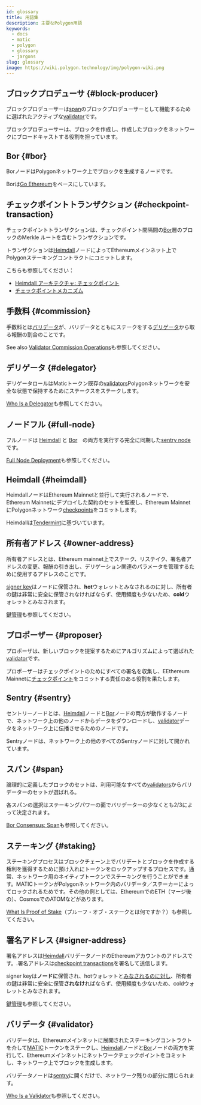 ```yaml
---
id: glossary
title: 用語集
description: 主要なPolygon用語
keywords:
  - docs
  - matic
  - polygon
  - glossary
  - jargons
slug: glossary
image: https://wiki.polygon.technology/img/polygon-wiki.png
---
```


## ブロックプロデューサ {#block-producer}

ブロックプロデューサーは[span](#span)のブロックプロデューサーとして機能するために選ばれたアクティブな[validator](#validator)です。

ブロックプロデューサーは、ブロックを作成し、作成したブロックをネットワークにブロードキャストする役割を担っています。

## Bor {#bor}

BorノードはPolygonネットワーク上でブロックを生成するノードです。

Borは[Go Ethereum](https://geth.ethereum.org/)をベースにしています。

## チェックポイントトランザクション {#checkpoint-transaction}

チェックポイントトランザクションは、チェックポイント間隔間の[Bor](#bor)層のブロックのMerkle ルートを含むトランザクションです。

トランザクションは[Heimdall](#heimdall)ノードによってEthereumメインネット上でPolygonステーキングコントラクトにコミットします。

こちらも参照してください：

* [Heimdall アーキテクチャ: チェックポイント](/docs/pos/heimdall/checkpoint)
* [チェックポイントメカニズム](/docs/maintain/validator/core-components/checkpoint-mechanism)

## 手数料 {#commission}

手数料とは[バリデータ](#validator)が、バリデータとともにステークをする[デリゲータ](#delegator)から取る報酬の割合のことです。

See also [Validator Commission Operations](/docs/maintain/validate/validator-commission-operations)も参照してください。

## デリゲータ {#delegator}

デリゲータロールはMaticトークン既存の[validators](#validator)Polygonネットワークを安全な状態で保持するためにステークスをステークします。

[Who Is a Delegator](/docs/maintain/polygon-basics/who-is-delegator)も参照してください。

## ノードフル {#full-node}

フルノードは [Heimdall](#heimdall) と [Bor](#bor)　の両方を実行する完全に同期した[sentry node](#sentry)です。

[Full Node Deployment](/docs/develop/network-details/full-node-deployment)も参照してください。

## Heimdall {#heimdall}

HeimdallノードはEthereum Mainnetと並行して実行されるノードで、Ethereum Mainnetにデプロイした契約のセットを監視し、Ethereum MainnetにPolygonネットワーク[checkpoints](#checkpoint-transaction)をコミットします。

Heimdallは[Tendermint](https://tendermint.com/)に基づいています。

## 所有者アドレス {#owner-address}

所有者アドレスとは、Ethereum mainnet上でステーク、リステイク、署名者アドレスの変更、報酬の引き出し、デリゲーション関連のパラメータを管理するために使用するアドレスのことです。

[signer key](#signer-address)はノードに保管され、**hot**ウォレットとみなされるのに対し、所有者の鍵は非常に安全に保管されなければならず、使用頻度も少ないため、**cold**ウォレットとみなされます。

[鍵管理](validator/core-components/key-management.md)も参照してください。

## プロポーザー {#proposer}

プロポーザは、新しいブロックを提案するためにアルゴリズムによって選ばれた[validator](#validator)です。

プロポーザーはチェックポイントのためにすべての署名を収集し、EEthereum Mainnetに[チェックポイント](#checkpoint-transaction)をコミットする責任のある役割を果たします。

## Sentry {#sentry}

セントリーノードとは、[Heimdall](#heimdall)ノードと[Bor](#bor)ノードの両方が動作するノードで、ネットワーク上の他のノードからデータをダウンロードし、[validator](#validator)データをネットワーク上に伝播させるためのノードです。

Sentryノードは、ネットワーク上の他のすべてのSentryノードに対して開かれています。

## スパン {#span}

論理的に定義したブロックのセットは、利用可能なすべての[validators](#validator)からバリデーターのセットが選ばれる。

各スパンの選択はステーキングパワーの面でバリデーターの少なくとも2/3によって決定されます。

[Bor Consensus: Span](/docs/pos/bor/consensus.md#span)も参照してください。

## ステーキング {#staking}

ステーキングプロセスはブロックチェーン上でバリデートとブロックを作成する権利を獲得するために預け入れにトークンをロックアップするプロセスです。通常、ネットワーク用のネイティブトークンでステーキングを行うことができます。MATICトークンがPolygonネットワーク内のバリデータ／ステーカーによってロックされるためです。その他の例としては、EthereumでのETH（マージ後の）、CosmosでのATOMなどがあります。

[What Is Proof of Stake](polygon-basics/what-is-proof-of-stake.md)（プルーフ・オブ・ステークとは何ですか？）も参照してください。

## 署名アドレス {#signer-address}

 署名アドレスは[Heimdall](#heimdall)バリデータノードのEthereumアカウントのアドレスです。.署名アドレスは[checkpoint transactions](#checkpoint-transaction)を署名して送信します。

signer keyは**ノードに**保管され、hotウォレットと[みなされるのに対し](#owner-address)、所有者の鍵は非常に安全に保管**されなけ**ればならず、使用頻度も少ないため、coldウォレットとみなされます。

[鍵管理](validator/core-components/key-management.md)も参照してください。

## バリデータ {#validator}

バリデータは、Ethereumメインネットに展開されたステーキングコントラクトを介して[MATIC](/docs/maintain/validate/validator-staking-operations)トークンをステークし、[Heimdall](#heimdall)ノードと[Bor](#bor)ノードの両方を実行して、Ethereumメインネットにネットワークチェックポイントをコミットし、ネットワーク上でブロックを生成します。

バリデータノードは[sentry](#sentry)に開くだけで、ネットワーク残りの部分に閉じられます。

[Who Is a Validator](polygon-basics/who-is-validator.md)も参照してください。
